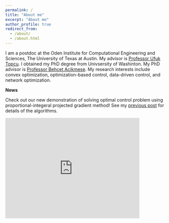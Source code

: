 ```yaml
---
permalink: /
title: "About me"
excerpt: "About me"
author_profile: true
redirect_from: 
  - /about/
  - /about.html
---
```


I am a postdoc at the Oden Institute for Computational Engineering and Sciences, The University of Texas at Austin. My advisor is [Professor Ufuk Topcu](https://www.ae.utexas.edu/people/faculty/faculty-directory/topcu). I obtained my PhD degree from Univsersity of Washinton. My PhD advisor is [Professor Behcet Acikmese](https://www.aa.washington.edu/facultyfinder/behcet-acikmese). My research interests include convex optimization, optimization-based control, data-driven control, and network optimization.

**News**

Check out our new demonstration of solving optimal control problem using proportional-integeral projected gradient method! See my [previous post](https://yueyu19.github.io/posts/2012/08/pipg/) for details of the algorithms.  

<iframe width="420" height="315" src="https://youtu.be/jieRSmQwHTU" frameborder="0" allowfullscreen></iframe>

